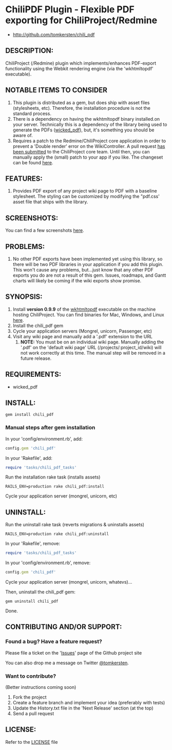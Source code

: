 # ChiliPDF Plugin - Flexible PDF exporting for ChiliProject/Redmine

* http://github.com/tomkersten/chili_pdf

## DESCRIPTION:

ChiliProject (/Redmine) plugin which implements/enhances PDF-export functionality using the Webkit rendering engine (via the 'wkhtmltopdf' executable).

## NOTABLE ITEMS TO CONSIDER

1. This plugin is distributed as a gem, but does ship with asset files
   (stylesheets, etc). Therefore, the installation procedure is not
   the standard process.
1. There is a dependency on having the wkhtmltopdf binary installed.on your
   server. Technically this is a dependency of the library being used to
   generate the PDFs ([wicked_pdf](https://github.com/mileszs/wicked_pdf)),
   but, it's something you should be aware of.
1. Requires a patch to the Redmine/ChiliProject core application in order to
   prevent a 'Double render' error on the WikiController. A pull request
   [has been submitted](https://github.com/chiliproject/chiliproject/pull/62)
   to the ChiliProject core team. Until then, you can manually apply the (small)
   patch to your app if you like. The changeset can be found
   [here](https://github.com/tomkersten/chiliproject/commit/b4e345dca9d72d8af9e8326c7cd8642e550be379).

## FEATURES:

1. Provides PDF export of any project wiki page to PDF with a baseline
  stylesheet. The styling can be customized by modifying the "pdf.css'
  asset file that ships with the library.

## SCREENSHOTS:

You can find a few screenshots [here](http://www.flickr.com/photos/tomkersten/sets/72157626768112790/).

## PROBLEMS:

1. No other PDF exports have been implemented yet using this library, so there will
   be two PDF libraries in your application if you add this plugin. This won't cause
   any problems, but...just know that any other PDF exports you do are not a result
   of this gem. Issues, roadmaps, and Gantt charts will likely be coming if the
   wiki exports show promise.

## SYNOPSIS:

1. Install **version 0.9.9** of the [wkhtmltopdf](http://wkhtmltopdf.googlecode.com/) executable on the machine
   hosting ChiliProject. You can find binaries for Mac, Windows, and Linux [here](http://code.google.com/p/wkhtmltopdf/downloads/list).
1. Install the chili\_pdf gem
1. Cycle your application servers (Mongrel, unicorn, Passenger, etc)
1. Visit any wiki page and manually add a '.pdf' extension to the URL
   1. **NOTE:** You must be on an individual wiki page. Manually adding
      the '.pdf' on the 'default wiki page' URL (/projects/:project_id/wiki)
      will not work correctly at this time. The manual step will be removed
      in a future release.

## REQUIREMENTS:

* wicked\_pdf

## INSTALL:

```
gem install chili_pdf
```

### Manual steps after gem installation

In your 'config/environment.rb', add:

``` ruby
config.gem 'chili_pdf'
```

In your 'Rakefile', add:

``` ruby
require 'tasks/chili_pdf_tasks'
```

Run the installation rake task (installs assets)

```
RAILS_ENV=production rake chili_pdf:install
```

Cycle your application server (mongrel, unicorn, etc)

## UNINSTALL:

Run the uninstall rake task (reverts migrations & uninstalls assets)

```
RAILS_ENV=production rake chili_pdf:uninstall
```

In your 'Rakefile', remove:

``` ruby
require 'tasks/chili_pdf_tasks'
```

In your 'config/environment.rb', remove:

``` ruby
config.gem 'chili_pdf'
```

Cycle your application server (mongrel, unicorn, whatevs)...

Then, uninstall the chili_pdf gem:

```
gem uninstall chili_pdf
```

Done.

## CONTRIBUTING AND/OR SUPPORT:

### Found a bug? Have a feature request?

Please file a ticket on the '[Issues](https://github.com/tomkersten/chili_pdf/issues)'
page of the Github project site

You can also drop me a message on Twitter [@tomkersten](http://twitter.com/tomkersten).

### Want to contribute?

(Better instructions coming soon)

1. Fork the project
1. Create a feature branch and implement your idea (preferably with
   tests)
1. Update the History.txt file in the 'Next Release' section (at the top)
1. Send a pull request

## LICENSE:

Refer to the [LICENSE](https://github.com/tomkersten/chili_pdf/blob/master/LICENSE) file
